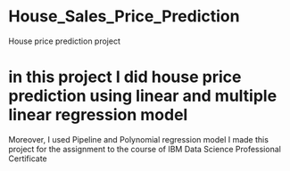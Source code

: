 # House_Sales_Price_Prediction
House price prediction project
# in this project I did house price prediction using linear and multiple linear regression model
Moreover, I used Pipeline and Polynomial regression model
I made this project for the assignment to the course of IBM Data Science Professional Certificate
